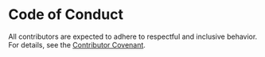 # Code of Conduct

All contributors are expected to adhere to respectful and inclusive behavior. For details, see the [Contributor Covenant](https://www.contributor-covenant.org/version/2/0/code_of_conduct/).
